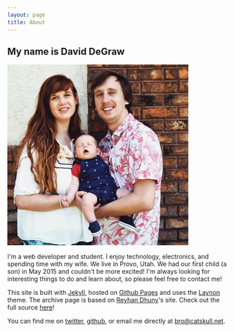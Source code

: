 ```yaml
---
layout: page
title: About
---
```


## My name is David DeGraw

![me](public/me.jpg)

I'm a web developer and student. I enjoy technology, electronics, and spending time with my wife. We live in Provo, Utah. We had our first child (a son) in May 2015 and couldn't be more excited! I'm always looking for interesting things to do and learn about, so please feel free to contact me!

This site is built with [Jekyll](http://jekyllrb.com/), hosted on [Github Pages](https://pages.github.com/) and uses the [Laynon](http://lanyon.getpoole.com/) theme. The archive page is based on [Reyhan Dhuny](reyhan.org)'s site. Check out the full source [here](https://github.com/catskull/catskull.github.io)!

You can find me on [twitter](https://twitter.com/xxcatskullxx), [github](http://github.com/catskull), or email me directly at <bro@catskull.net>.
